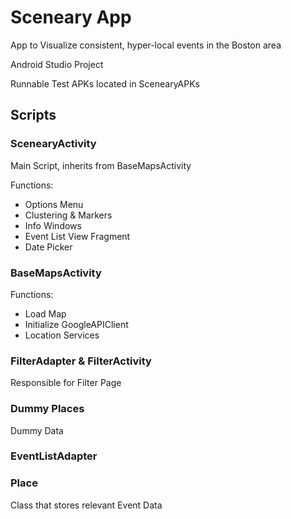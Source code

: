 # Sceneary App

App to Visualize consistent, hyper-local events in the Boston area

Android Studio Project

Runnable Test APKs located in ScenearyAPKs

## Scripts

### ScenearyActivity

Main Script, inherits from BaseMapsActivity

Functions: 

- Options Menu
- Clustering & Markers
- Info Windows
- Event List View Fragment
- Date Picker

### BaseMapsActivity

Functions:

- Load Map
- Initialize GoogleAPIClient
- Location Services

### FilterAdapter & FilterActivity 

Responsible for Filter Page

### Dummy Places

Dummy Data

### EventListAdapter

### Place

Class that stores relevant Event Data
